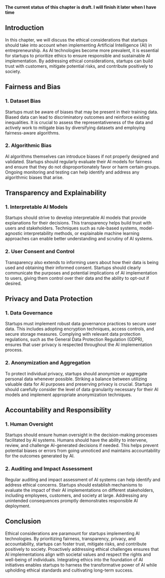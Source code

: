 **The current status of this chapter is draft. I will finish it later when I have time**

Introduction
------------

In this chapter, we will discuss the ethical considerations that startups should take into account when implementing Artificial Intelligence (AI) in entrepreneurship. As AI technologies become more prevalent, it is essential for startups to prioritize ethics to ensure responsible and sustainable AI implementation. By addressing ethical considerations, startups can build trust with customers, mitigate potential risks, and contribute positively to society.

Fairness and Bias
-----------------

### 1. Dataset Bias

Startups must be aware of biases that may be present in their training data. Biased data can lead to discriminatory outcomes and reinforce existing inequalities. It is crucial to assess the representativeness of the data and actively work to mitigate bias by diversifying datasets and employing fairness-aware algorithms.

### 2. Algorithmic Bias

AI algorithms themselves can introduce biases if not properly designed and validated. Startups should regularly evaluate their AI models for fairness and ensure that they do not disproportionately favor or harm certain groups. Ongoing monitoring and testing can help identify and address any algorithmic biases that arise.

Transparency and Explainability
-------------------------------

### 1. Interpretable AI Models

Startups should strive to develop interpretable AI models that provide explanations for their decisions. This transparency helps build trust with users and stakeholders. Techniques such as rule-based systems, model-agnostic interpretability methods, or explainable machine learning approaches can enable better understanding and scrutiny of AI systems.

### 2. User Consent and Control

Transparency also extends to informing users about how their data is being used and obtaining their informed consent. Startups should clearly communicate the purposes and potential implications of AI implementation to users, giving them control over their data and the ability to opt-out if desired.

Privacy and Data Protection
---------------------------

### 1. Data Governance

Startups must implement robust data governance practices to secure user data. This includes adopting encryption techniques, access controls, and secure storage measures. Complying with relevant data protection regulations, such as the General Data Protection Regulation (GDPR), ensures that user privacy is respected throughout the AI implementation process.

### 2. Anonymization and Aggregation

To protect individual privacy, startups should anonymize or aggregate personal data whenever possible. Striking a balance between utilizing valuable data for AI purposes and preserving privacy is crucial. Startups should carefully consider the level of data granularity necessary for their AI models and implement appropriate anonymization techniques.

Accountability and Responsibility
---------------------------------

### 1. Human Oversight

Startups should ensure human oversight in the decision-making processes facilitated by AI systems. Humans should have the ability to intervene, review, and challenge AI-generated decisions if needed. This helps prevent potential biases or errors from going unnoticed and maintains accountability for the outcomes generated by AI.

### 2. Auditing and Impact Assessment

Regular auditing and impact assessment of AI systems can help identify and address ethical concerns. Startups should establish mechanisms to evaluate the impact of their AI implementations on different stakeholders, including employees, customers, and society at large. Addressing any unintended consequences promptly demonstrates responsible AI deployment.

Conclusion
----------

Ethical considerations are paramount for startups implementing AI technologies. By prioritizing fairness, transparency, privacy, and accountability, startups can foster trust, mitigate risks, and contribute positively to society. Proactively addressing ethical challenges ensures that AI implementations align with societal values and respect the rights and well-being of individuals. Integrating ethics into the foundation of AI initiatives enables startups to harness the transformative power of AI while upholding ethical standards and cultivating long-term success.
